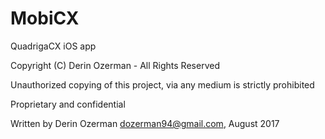 # MobiCX
QuadrigaCX iOS app 



Copyright (C) Derin Ozerman - All Rights Reserved

Unauthorized copying of this project, via any medium is strictly prohibited

Proprietary and confidential

Written by Derin Ozerman <dozerman94@gmail.com>, August 2017

